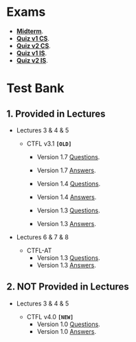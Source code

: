 # Exams

- [**Midterm**](https://docs.google.com/document/d/1DnSGVIeowYPhd8V3Z9nlT8IuFjtPsaC_/edit?usp=drive_link).
- [**Quiz v1 CS**](https://docs.google.com/document/d/1Dl6Z5O2Ft0a3NZPwOTueB5OtafhXqq4m/edit?usp=drive_link).
- [**Quiz v2 CS**](https://docs.google.com/document/d/1Di0yvA0NaPmgjtxqgDqxPGCE8LMK7k_z/edit?usp=drive_link).
- [**Quiz v1 IS**](https://docs.google.com/document/d/1QrYX2Gd1jlsRvvuiCXVYdVo7dHL7tFj7/edit).
- [**Quiz v2 IS**](https://docs.google.com/document/d/1HvSjL-ZHr7azUOmR4o4HU1gr1SpBBkvj/edit).

# Test Bank

## 1. Provided in Lectures

* Lectures 3 & 4 & 5

    - CTFL v3.1 **`[OLD]`**
        - Version 1.7 [Questions](https://istqb-main-web-prod.s3.amazonaws.com/media/documents/ISTQB-CTFL-2018v3.1_Sample-Exam-A-Questions_v1.7.pdf). 
        - Version 1.7 [Answers](https://istqb-main-web-prod.s3.amazonaws.com/media/documents/ISTQB-CTFL-2018v3.1_Sample-Exam-A-Answers_v1.7.pdf). 

        - Version 1.4 [Questions](https://istqb-main-web-prod.s3.amazonaws.com/media/documents/ISTQB-CTFL-2018v3.1_Sample-Exam-B-Questions_v1.4.pdf). 
        - Version 1.4 [Answers](https://istqb-main-web-prod.s3.amazonaws.com/media/documents/ISTQB-CTFL-2018v3.1_Sample-Exam-B-Answers_v1.4.pdf). 

        - Version 1.3 [Questions](https://istqb-main-web-prod.s3.amazonaws.com/media/documents/ISTQB-CTFL-2018v3.1_Sample-Exam-C-Questions_v1.3.pdf). 
        - Version 1.3 [Answers](https://istqb-main-web-prod.s3.amazonaws.com/media/documents/ISTQB-CTFL-2018v3.1_Sample-Exam-C-Answers_v1.3.pdf). 

* Lectures 6 & 7 & 8

    - CTFL-AT
        - Version 1.3 [Questions](https://istqb-main-web-prod.s3.amazonaws.com/media/documents/ISTQB_CTFL-AT_Sample-Exam-Questions_v1.3.pdf). 
        - Version 1.3 [Answers](https://istqb-main-web-prod.s3.amazonaws.com/media/documents/ISTQB_CTFL-AT_Sample-Exam-Answers_v1.3.pdf). 

## 2. NOT Provided in Lectures

* Lectures 3 & 4 & 5 

    - CTFL v4.0 **`[NEW]`**
        - Version 1.0 [Questions](https://istqb-main-web-prod.s3.amazonaws.com/media/documents/ISTQB_CTFL_Sample-Exam-Questions_v4.0.pdf). 
        - Version 1.0 [Answers](https://istqb-main-web-prod.s3.amazonaws.com/media/documents/ISTQB_CTFL_Sample-Exam-Answers_v4.0.pdf). 

